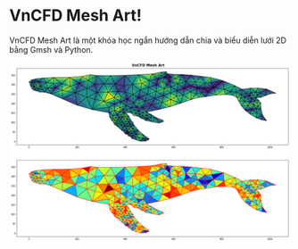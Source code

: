 # VnCFD Mesh Art!

VnCFD Mesh Art là một khóa học ngắn hướng dẫn chia và biểu diễn lưới 2D bằng Gmsh và Python. 

<img src='img/Whale.png'>
